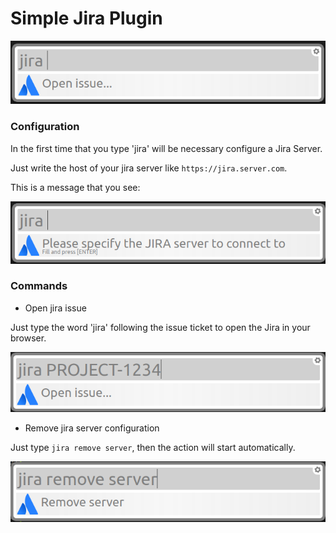 # Simple Jira Plugin

![jira](jira.png)

### Configuration

In the first time that you type 'jira' will be necessary configure a Jira Server.

Just write the host of your jira server like `https://jira.server.com`.

This is a message that you see:

![alert message when the server configuration is missing](config-jira.png)

### Commands

* Open jira issue
  
Just type the word 'jira' following the issue ticket to open the Jira in your browser.

![image of the result after type 'jira'](project-jira.png)

* Remove jira server configuration

Just type `jira remove server`, then the action will start automatically.

![alert message when is trying to remove server configuration](remove-jira-server.png)



















